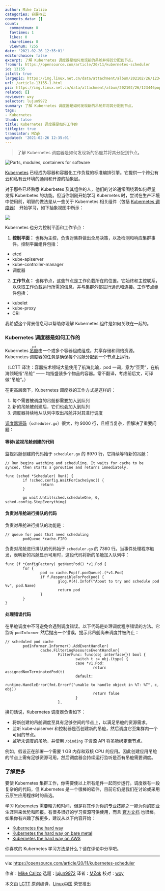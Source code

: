 ```yaml
---
author: Mike Calizo
categories: 容器与云
comments_data: []
count:
  commentnum: 0
  favtimes: 1
  likes: 0
  sharetimes: 0
  viewnum: 7255
date: '2021-02-26 12:35:01'
editorchoice: false
excerpt: 了解 Kubernetes 调度器是如何发现新的吊舱并将其分配到节点。
fromurl: https://opensource.com/article/20/11/kubernetes-scheduler
id: 13155
islctt: true
largepic: https://img.linux.net.cn/data/attachment/album/202102/26/123446popgvrc0vppptvtk.jpg
url: /article-13155-1.html
pic: https://img.linux.net.cn/data/attachment/album/202102/26/123446popgvrc0vppptvtk.jpg.thumb.jpg
related: []
reviewer: wxy
selector: lujun9972
summary: 了解 Kubernetes 调度器是如何发现新的吊舱并将其分配到节点。
tags:
- Kubernetes
thumb: false
title: Kubernetes 调度器是如何工作的
titlepic: true
translator: MZqk
updated: '2021-02-26 12:35:01'
---
```



> 
> 了解 Kubernetes 调度器是如何发现新的吊舱并将其分配到节点。
> 
> 
> 


![](https://img.linux.net.cn/data/attachment/album/202102/26/123446popgvrc0vppptvtk.jpg "Parts, modules, containers for software")


[Kubernetes](https://kubernetes.io/) 已经成为容器和容器化工作负载的标准编排引擎。它提供一个跨公有云和私有云环境的通用和开源的抽象层。


对于那些已经熟悉 Kuberbetes 及其组件的人，他们的讨论通常围绕着如何尽量发挥 Kuberbetes 的功能。但当你刚刚开始学习 Kubernetes 时，尝试在生产环境中使用前，明智的做法是从一些关于 Kubernetes 相关组件（包括 [Kubernetes 调度器](https://kubernetes.io/docs/concepts/scheduling-eviction/kube-scheduler/)） 开始学习，如下抽象视图中所示：


![](https://img.linux.net.cn/data/attachment/album/202102/26/123502gj4x8x7vg35y88vb.png)


Kubernetes 也分为控制平面和工作节点：


1. **控制平面：** 也称为主控，负责对集群做出全局决策，以及检测和响应集群事件。控制平面组件包括：


* etcd
* kube-apiserver
* kube-controller-manager
* 调度器


2. **工作节点：** 也称节点，这些节点是工作负载所在的位置。它始终和主控联系，以获取工作负载运行所需的信息，并与集群外部进行通讯和连接。工作节点组件包括：


* kubelet
* kube-proxy
* CRI


我希望这个背景信息可以帮助你理解 Kubernetes 组件是如何关联在一起的。


### Kubernetes 调度器是如何工作的


Kubernetes <ruby> <a href="https://kubernetes.io/docs/concepts/workloads/pods/">  吊舱 </a> <rt>  pod </rt></ruby> 由一个或多个容器组成组成，共享存储和网络资源。Kubernetes 调度器的任务是确保每个吊舱分配到一个节点上运行。


（LCTT 译注：容器技术领域大量使用了航海比喻，pod 一词，意为“豆荚”，在航海领域指“吊舱” —— 均指盛装多个物品的容器。常不翻译，考虑前后文，可译做“吊舱”。）


在更高层面下，Kubernetes 调度器的工作方式是这样的：


1. 每个需要被调度的吊舱都需要加入到队列
2. 新的吊舱被创建后，它们也会加入到队列
3. 调度器持续地从队列中取出吊舱并对其进行调度


[调度器源码](https://github.com/kubernetes/kubernetes/blob/e4551d50e57c089aab6f67333412d3ca64bc09ae/plugin/pkg/scheduler/scheduler.go)（`scheduler.go`）很大，约 9000 行，且相当复杂，但解决了重要问题：


#### 等待/监视吊舱创建的代码


监视吊舱创建的代码始于 `scheduler.go` 的 8970 行，它持续等待新的吊舱：



```
// Run begins watching and scheduling. It waits for cache to be synced, then starts a goroutine and returns immediately.

func (sched *Scheduler) Run() {
        if !sched.config.WaitForCacheSync() {
                return
        }

        go wait.Until(sched.scheduleOne, 0, sched.config.StopEverything)

```

#### 负责对吊舱进行排队的代码


负责对吊舱进行排队的功能是：



```
// queue for pods that need scheduling
        podQueue *cache.FIFO

```

负责对吊舱进行排队的代码始于 `scheduler.go` 的 7360 行。当事件处理程序触发，表明新的吊舱显示可用时，这段代码将新的吊舱加入队列中：



```
func (f *ConfigFactory) getNextPod() *v1.Pod {
        for {
                pod := cache.Pop(f.podQueue).(*v1.Pod)
                if f.ResponsibleForPod(pod) {
                        glog.V(4).Infof("About to try and schedule pod %v", pod.Name)
                        return pod
                }
        }
}

```

#### 处理错误代码


在吊舱调度中不可避免会遇到调度错误。以下代码是处理调度程序错误的方法。它监听 `podInformer` 然后抛出一个错误，提示此吊舱尚未调度并被终止：



```
// scheduled pod cache
        podInformer.Informer().AddEventHandler(
                cache.FilteringResourceEventHandler{
                        FilterFunc: func(obj interface{}) bool {
                                switch t := obj.(type) {
                                case *v1.Pod:
                                        return assignedNonTerminatedPod(t)
                                default:
                                        runtime.HandleError(fmt.Errorf("unable to handle object in %T: %T", c, obj))
                                        return false
                                }
                        },

```

换句话说，Kubernetes 调度器负责如下：


* 将新创建的吊舱调度至具有足够空间的节点上，以满足吊舱的资源需求。
* 监听 kube-apiserver 和控制器是否创建新的吊舱，然后调度它至集群内一个可用的节点。
* 监听未调度的吊舱，并使用 `/binding` 子资源 API 将吊舱绑定至节点。


例如，假设正在部署一个需要 1 GB 内存和双核 CPU 的应用。因此创建应用吊舱的节点上需有足够资源可用，然后调度器会持续运行监听是否有吊舱需要调度。


### 了解更多


要使 Kubernetes 集群工作，你需要使以上所有组件一起同步运行。调度器有一段复杂的的代码，但 Kubernetes 是一个很棒的软件，目前它仍是我们在讨论或采用云原生应用程序时的首选。


学习 Kubernetes 需要精力和时间，但是将其作为你的专业技能之一能为你的职业生涯带来优势和回报。有很多很好的学习资源可供使用，而且 [官方文档](https://kubernetes.io/docs/home/) 也很棒。如果你有兴趣了解更多，建议从以下内容开始：


* [Kubernetes the hard way](https://github.com/kelseyhightower/kubernetes-the-hard-way)
* [Kubernetes the hard way on bare metal](https://github.com/Praqma/LearnKubernetes/blob/master/kamran/Kubernetes-The-Hard-Way-on-BareMetal.md)
* [Kubernetes the hard way on AWS](https://github.com/Praqma/LearnKubernetes/blob/master/kamran/Kubernetes-The-Hard-Way-on-AWS.md)


你喜欢的 Kubernetes 学习方法是什么？请在评论中分享吧。




---


via: <https://opensource.com/article/20/11/kubernetes-scheduler>


作者：[Mike Calizo](https://opensource.com/users/mcalizo) 选题：[lujun9972](https://github.com/lujun9972) 译者：[MZqk](https://github.com/MZqk) 校对：[wxy](https://github.com/wxy)


本文由 [LCTT](https://github.com/LCTT/TranslateProject) 原创编译，[Linux中国](https://linux.cn/) 荣誉推出